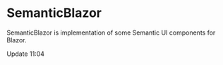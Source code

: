 # SemanticBlazor
SemanticBlazor is implementation of some Semantic UI components for Blazor.

Update 11:04
